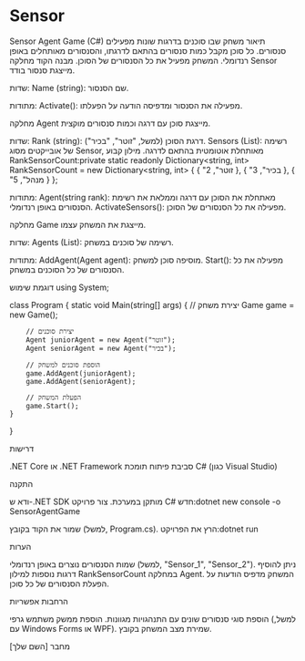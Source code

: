 # Sensor
Sensor Agent Game (C#)
תיאור
משחק שבו סוכנים בדרגות שונות מפעילים סנסורים. כל סוכן מקבל כמות סנסורים בהתאם לדרגתו, והסנסורים מאותחלים באופן רנדומלי. המשחק מפעיל את כל הסנסורים של הסוכן.
מבנה הקוד
מחלקה Sensor
מייצגת סנסור בודד.

שדות:
Name (string): שם הסנסור.


מתודות:
Activate(): מפעילה את הסנסור ומדפיסה הודעה על הפעלתו.



מחלקה Agent
מייצגת סוכן עם דרגה וכמות סנסורים מוקצית.

שדות:
Rank (string): דרגת הסוכן (למשל, "זוטר", "בכיר").
Sensors (List): רשימה של אובייקטים מסוג Sensor, מאותחלת אוטומטית בהתאם לדרגה.
מילון קבוע RankSensorCount:private static readonly Dictionary<string, int> RankSensorCount = new Dictionary<string, int>
{
    { "זוטר", 2 },
    { "בכיר", 3 },
    { "מנהל", 5 }
};




מתודות:
Agent(string rank): מאתחלת את הסוכן עם דרגה וממלאת את רשימת הסנסורים באופן רנדומלי.
ActivateSensors(): מפעילה את כל הסנסורים של הסוכן.



מחלקה Game
מייצגת את המשחק עצמו.

שדות:
Agents (List): רשימה של סוכנים במשחק.


מתודות:
AddAgent(Agent agent): מוסיפה סוכן למשחק.
Start(): מפעילה את כל הסנסורים של כל הסוכנים במשחק.



דוגמת שימוש
using System;

class Program
{
    static void Main(string[] args)
    {
        // יצירת משחק
        Game game = new Game();

        // יצירת סוכנים
        Agent juniorAgent = new Agent("זוטר");
        Agent seniorAgent = new Agent("בכיר");

        // הוספת סוכנים למשחק
        game.AddAgent(juniorAgent);
        game.AddAgent(seniorAgent);

        // הפעלת המשחק
        game.Start();
    }
}

דרישות

.NET Core או .NET Framework
סביבת פיתוח תומכת C# (כגון Visual Studio)

התקנה

ודא ש-.NET SDK מותקן במערכת.
צור פרויקט C# חדש:dotnet new console -o SensorAgentGame


שמור את הקוד בקובץ (למשל, Program.cs).
הרץ את הפרויקט:dotnet run



הערות

שמות הסנסורים נוצרים באופן רנדומלי (למשל, "Sensor_1", "Sensor_2").
ניתן להוסיף דרגות נוספות למילון RankSensorCount במחלקה Agent.
המשחק מדפיס הודעות על הפעלת הסנסורים של כל סוכן.

הרחבות אפשריות

הוספת סוגי סנסורים שונים עם התנהגויות מגוונות.
הוספת ממשק משתמש גרפי (למשל, עם Windows Forms או WPF).
שמירת מצב המשחק בקובץ.

מחבר
[השם שלך]
